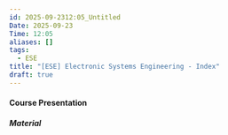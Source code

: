```yaml
---
id: 2025-09-2312:05_Untitled
Date: 2025-09-23
Time: 12:05
aliases: []
tags:
  - ESE
title: "[ESE] Electronic Systems Engineering - Index"
draft: true
---
```

#### Course Presentation

##### Material


